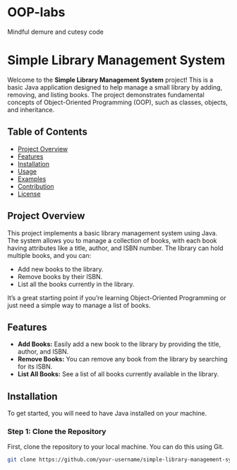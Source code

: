 # OOP-labs
Mindful demure and cutesy code


# Simple Library Management System

Welcome to the **Simple Library Management System** project! This is a basic Java application designed to help manage a small library by adding, removing, and listing books. The project demonstrates fundamental concepts of Object-Oriented Programming (OOP), such as classes, objects, and inheritance.

## Table of Contents

- [Project Overview](#project-overview)
- [Features](#features)
- [Installation](#installation)
- [Usage](#usage)
- [Examples](#examples)
- [Contribution](#contribution)
- [License](#license)

## Project Overview

This project implements a basic library management system using Java. The system allows you to manage a collection of books, with each book having attributes like a title, author, and ISBN number. The library can hold multiple books, and you can:
- Add new books to the library.
- Remove books by their ISBN.
- List all the books currently in the library.

It’s a great starting point if you’re learning Object-Oriented Programming or just need a simple way to manage a list of books.

## Features

- **Add Books:** Easily add a new book to the library by providing the title, author, and ISBN.
- **Remove Books:** You can remove any book from the library by searching for its ISBN.
- **List All Books:** See a list of all books currently available in the library.

## Installation

To get started, you will need to have Java installed on your machine.

### Step 1: Clone the Repository

First, clone the repository to your local machine. You can do this using Git.

```bash
git clone https://github.com/your-username/simple-library-management-system.git
